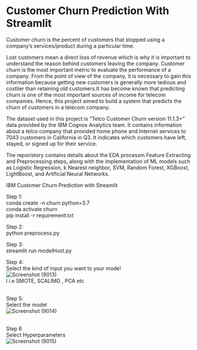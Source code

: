 # Customer Churn Prediction With Streamlit

Customer churn is the percent of customers that stopped using a company’s services/product during a particular time.

Lost customers mean a direct loss of revenue which is why it is important to understand the reason behind customers leaving the company. Customer churn is the most important metric to evaluate the performance of a company. From the point of view of the company, it is necessary to gain this information because getting new customers is generally more tedious and costlier than retaining old customers.It has become known that predicting churn is one of the most important sources of income for telecom companies. Hence, this project aimed to build a system that predicts the churn of customers in a telecom company.


The dataset used in this project is “Telco Customer Churn version 11.1.3+” data provided by the IBM Cognos Analytics team. It contains information about a telco company that provided home phone and Internet services to 7043 customers in California in Q3. It indicates which customers have left, stayed, or signed up for their service.

The reporistory contains details about the EDA processm Feature Extracting and Preprocessing steps, along with the implementation of ML models such as Logistic Regression, k Nearest neighbor, SVM, Random Forest, XGBoost, LightBoost, and Artificial Neural Networks.


IBM Customer Churn Prediction with Streamlit

Step 1: <br/>
conda create -n churn python=3.7 <br/>
conda activate churn <br/>
pip install -r requirement.txt <br/>

Step 2: <br/>
python preprocess.py

Step 3: <br/>
streamlit run modelHost.py

Step 4: <br/>
Select the kind of input you want to your mode! <br/>
![Screenshot (9013)](https://user-images.githubusercontent.com/14346621/145688575-11bf9a1f-9452-46db-a824-258508e618f1.png) <br/>
l i.e SMOTE, SCALIMG , PCA etc <br/>
<br/>

Step 5: <br/>
Select the model <br/>
![Screenshot (9014)](https://user-images.githubusercontent.com/14346621/145688600-7242160c-3e9d-40c4-8364-be0bf1b55005.png) <br/>
<br/>

Step 6 <br/>
Select Hyperparameters <br/>
![Screenshot (9015)](https://user-images.githubusercontent.com/14346621/145688626-9ced7468-881f-4e69-b8f1-b0293ab0ee4a.png) <br/>
<br/>

